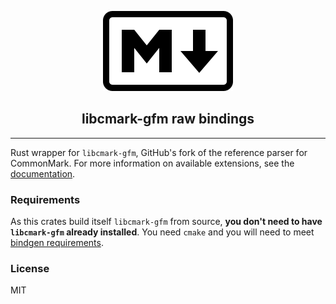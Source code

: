 <p align="center">
  <img src="https://raw.githubusercontent.com/helloedit/rust-cmark-gfm/master/media/markdown.png" />
</p>

<h2 align="center">libcmark-gfm raw bindings</h2>

---

Rust wrapper for `libcmark-gfm`, GitHub's fork of the reference parser for CommonMark.
For more information on available extensions, see the [documentation](https://github.github.com/gfm/).

### Requirements

As this crates build itself `libcmark-gfm` from source, **you don't need to have `libcmark-gfm` already installed**. You need `cmake` and you will need to meet [bindgen requirements](https://rust-lang.github.io/rust-bindgen/requirements.html).

### License

MIT